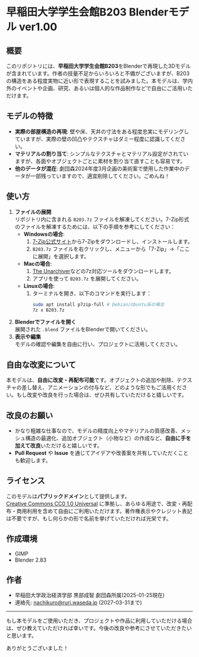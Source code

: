 # 早稲田大学学生会館B203 Blenderモデル ver1.00

## 概要
このリポジトリには、**早稲田大学学生会館B203**をBlenderで再現した3Dモデルが含まれています。作者の技量不足からいろいろと不備がございますが、B203の構造をある程度実物に近い形で表現することを試みました。本モデルは、学内外のイベントや企画、研究、あるいは個人的な作品制作などで自由にご活用いただけます。

## モデルの特徴
- **実際の部屋構造の再現**: 壁や床、天井の寸法をある程度忠実にモデリングしていますが、実際の壁の凹凸やテクスチャはダミー程度に認識してください。
- **マテリアルの割り当て**: シンプルなテクスチャとマテリアル設定がされていますが、各面やオブジェクトごとに素材を割り当て直すことも容易です。
- **他のデータが混在**: 劇団森2024年度3月企画の美術案で使用した作業中のデータが一部残っていますので、適宜削除してください。ごめんね！

## 使い方
1. **ファイルの展開**  
   リポジトリ内に含まれる `B203.7z` ファイルを解凍してください。7-Zip形式のファイルを解凍するためには、以下の手順を参考にしてください：
   - **Windowsの場合**:
     1. [7-Zip公式サイト](https://www.7-zip.org/)から7-Zipをダウンロードし、インストールします。
     2. `B203.7z` ファイルを右クリックし、メニューから「7-Zip」→「ここに展開」を選択します。
   - **Macの場合**:
     1. [The Unarchiver](https://theunarchiver.com/)などの7z対応ツールをダウンロードします。
     2. アプリを使って `B203.7z` を展開してください。
   - **Linuxの場合**:
     1. ターミナルを開き、以下のコマンドを実行します：
        ```bash
        sudo apt install p7zip-full # Debian/Ubuntu系の場合
        7z x B203.7z
        ```
2. **Blenderでファイルを開く**  
   展開された `.blend` ファイルをBlenderで開いてください。
3. **表示や編集**  
   モデルの確認や編集を自由に行い、プロジェクトに活用してください。

## 自由な改変について
本モデルは、**自由に改変・再配布可能**です。オブジェクトの追加や削除、テクスチャの差し替え、アニメーションの付与など、どのような形でもご活用ください。もし改変や改良を行った場合は、ぜひ共有していただけると嬉しいです。

## 改良のお願い
- かなり粗雑な仕事なので、モデルの精度向上やマテリアルの質感改善、メッシュ構造の最適化、追加オブジェクト（小物など）の作成など、**自由に手を加えて改良**いただけると嬉しいです。
- **Pull Request** や **Issue** を通じてアイデアや改善案を共有していただくことも歓迎します。

## ライセンス
このモデルは**パブリックドメイン**として提供します。  
[Creative Commons CC0 1.0 Universal](https://creativecommons.org/publicdomain/zero/1.0/deed.ja) に準拠し、あらゆる用途で、改変・再配布・商用利用を含めて自由にご利用いただけます。著作権表示やクレジット表記は不要ですが、もし何らかの形で名前を挙げていただければ光栄です。

## 作成環境
- GIMP
- Blender 2.83

## 作者
- 早稲田大学政治経済学部 黒部成智 劇団森所属(2025-01-25現在)
- 連絡先: nachikuro@ruri.waseda.jp (2027-03-31まで)

---

もし本モデルをご使用いただき、プロジェクトや作品に利用していただける場合は、ぜひ教えていただければ幸いです。今後の改良や参考にさせていただきたいと思います。

ありがとうございました！
